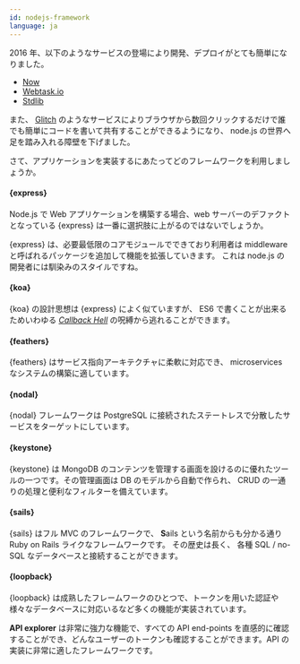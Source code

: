 ```yaml
---
id: nodejs-framework  
language: ja
---
```


2016 年、以下のようなサービスの登場により開発、デプロイがとても簡単になりました。

* [Now](https://zeit.co/now)
* [Webtask.io](https://webtask.io/)
* [Stdlib](https://stdlib.com/)

また、 [Glitch](https://glitch.com/) のようなサービスによりブラウザから数回クリックするだけで誰でも簡単にコードを書いて共有することができるようになり、 node.js の世界へ足を踏み入れる障壁を下げました。

さて、アプリケーションを実装するにあたってどのフレームワークを利用しましょうか。

#### {express}

Node.js で Web アプリケーションを構築する場合、web サーバーのデファクトとなっている {express} は一番に選択肢に上がるのではないでしょうか。

{express} は、必要最低限のコアモジュールでできており利用者は middleware と呼ばれるパッケージを追加して機能を拡張していきます。
これは node.js の開発者には馴染みのスタイルですね。

#### {koa}

{koa} の設計思想は {express} によく似ていますが、 ES6 で書くことが出来るためいわゆる _[ Callback Hell](https://www.sitepoint.com/saved-from-callback-hell/)_ の呪縛から逃れることができます。

#### {feathers}

{feathers} はサービス指向アーキテクチャに柔軟に対応でき、 microservices なシステムの構築に適しています。

#### {nodal}

{nodal} フレームワークは PostgreSQL に接続されたステートレスで分散したサービスをターゲットにしています。

#### {keystone}

{keystone} は MongoDB のコンテンツを管理する画面を設けるのに優れたツールの一つです。その管理画面は DB のモデルから自動で作られ、 CRUD の一通りの処理と便利なフィルターを備えています。

#### {sails}

{sails} はフル MVC のフレームワークで、 **S**ails という名前からも分かる通り Ruby on Rails ライクなフレームワークです。 その歴史は長く、 各種 SQL / no-SQL なデータベースと接続することができます。

#### {loopback}

{loopback} は成熟したフレームワークのひとつで、トークンを用いた認証や様々なデータベースに対応いるなど多くの機能が実装されています。

**API explorer** は非常に強力な機能で、すべての API end-points を直感的に確認することができ、どんなユーザーのトークンも確認することができます。API の実装に非常に適したフレームワークです。

